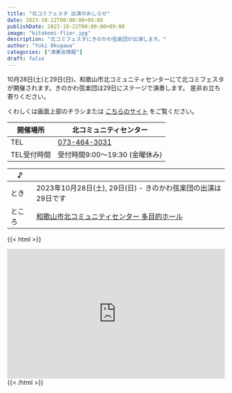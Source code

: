 ```yaml
---
title: "北コミフェスタ 出演のおしらせ"
date: 2023-10-22T00:00:00+09:00
publishDate: 2023-10-22T00:00:00+09:00
image: "kitakomi-flier.jpg"
description: "北コミフェスタにきのかわ弦楽団が出演します。"
author: "Yuki Okugawa"
categories: ["演奏会情報"]
draft: false
---
```


10月28日(土)と29日(日)、和歌山市北コミュニティセンターにて北コミフェスタが開催されます。きのかわ弦楽団は29日にステージで演奏します。
是非お立ち寄りください。

くわしくは画面上部のチラシまたは
[こちらのサイト](https://www.living-web.net/北コミフェスタ/) をご覧ください。

| 開催場所    | 北コミュニティセンター           |
| ----------- | -------------------------------- |
| TEL         | [073-464-3031](tel:073-464-3031) |
| TEL受付時間 | 受付時間9:00〜19:30 (金曜休み)   |

| ♪      |                                                                                                                     |
| ------ | ------------------------------------------------------------------------------------------------------------------- |
| とき   | 2023年10月28日(土), 29日(日) - きのかわ弦楽団の出演は29日です                                                 |
| ところ | [和歌山市北コミュニティセンター 多目的ホール](http://www.city.wakayama.wakayama.jp/shisetsu/community/1000963.html) |

{{< html >}}

<iframe src="https://www.google.com/maps/embed?pb=!1m18!1m12!1m3!1d3297.563737485079!2d135.2178114505228!3d34.259674114122646!2m3!1f0!2f0!3f0!3m2!1i1024!2i768!4f13.1!3m3!1m2!1s0x6000b3630ad341a9%3A0x7404136cb0f13f70!2z5ZKM5q2M5bGx5biCIOWMl-OCs-ODn-ODpeODi-ODhuOCo-OCu-ODs-OCv-ODvA!5e0!3m2!1sja!2sjp!4v1666938186120!5m2!1sja!2sjp" style="border:0;width:100%;height:300px;" allowfullscreen="" loading="lazy" referrerpolicy="no-referrer-when-downgrade"></iframe>
{{< /html >}}
